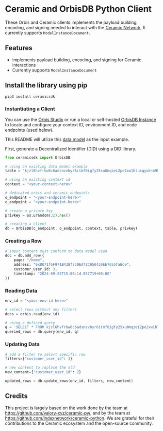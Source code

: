 # Ceramic and OrbisDB Python Client

These Orbis and Ceramic clients implements the payload building, encoding, and signing needed to interact with the [Ceramic Network](https://ceramic.network/). It currently supports `ModelInstanceDocument`.

## Features

- Implements payload building, encoding, and signing for Ceramic interactions
- Currently supports `ModelInstanceDocument`

## Install the library using pip

```bash
pip3 install ceramicsdk
```

### Instantiating a Client

You can use the [Orbis Studio](https://studio.useorbis.com/) or run a local or self-hosted [OrbisDB Instance](https://orbisclub.notion.site/Local-d3e9dd97e97b4c00a530b6ada20a8536) to locate and configure your context ID, environment ID, and node endpoints (used below).

This README will utilize this [data model](https://cerscan.com/mainnet/stream/kjzl6hvfrbw6c6adsnzvbyr6itmf0igfy25xu0mqzei2pe2xw1hlusqyuknb9ky) as the input example.

First, generate a Decentralized Identifier (DID) using a DID library.

```python
from ceramicsdk import OrbisDB

# using an existing data model example
table = "kjzl6hvfrbw6c6adsnzvbyr6itmf0igfy25xu0mqzei2pe2xw1hlusqyuknb9ky"

# using an existing context id
context = "<your-context-here>"

# dedicated orbis and ceramic endpoints 
o_endpoint = "<your-endpoint-here>"
c_endpoint = "<your-endpoint-here>"

# create a private key
privkey = os.urandom(32).hex()

# creating a client
db = OrbisDB(c_endpoint, o_endpoint, context, table, privkey)
```

### Creating a Row

```python
# input content must conform to data model used
doc = db.add_row({
    page: "/home",
    address: "0x8071f6F971B438f7c0EA72C950430EE7655faBCe",
    customer_user_id: 3,
    timestamp: "2024-09-25T15:06:14.957719+00:00"
})
```

### Reading Data

```python
env_id = "<your-env-id-here>"

# select rows without any filters
docs = orbis.read(env_id)

# using a defined query
q = 'SELECT * FROM kjzl6hvfrbw6c6adsnzvbyr6itmf0igfy25xu0mqzei2pe2xw1hlusqyuknb9ky as table WHERE table.customer_user_id = 3'
queried_rows = db.query(env_id, q)
```

### Updating Data

```python
# add a filter to select specific row
filters={"customer_user_id": 3}

# new content to replace the old
new_content={"customer_user_id": 2}

updated_rows = db.update_rows(env_id, filters, new_content)
```


## Credits

This project is largely based on the work done by the team at https://github.com/valory-xyz/ceramic-py/, and by the team at https://github.com/indexnetwork/ceramic-python. We are grateful for their contributions to the Ceramic ecosystem and the open-source community.